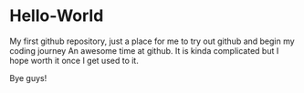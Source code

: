 # Hello-World
My first github repository, just a place for me to try out github and begin my coding journey
An awesome time at github. It is kinda complicated but I hope worth it once I get used to it.



Bye guys!